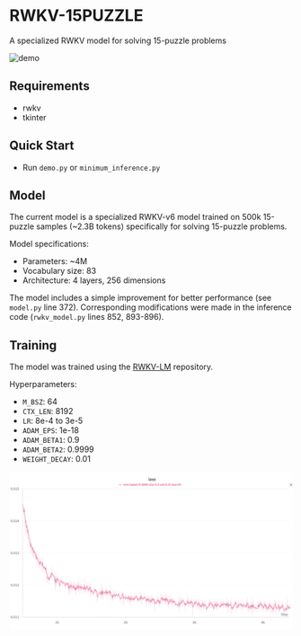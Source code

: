 # RWKV-15PUZZLE

A specialized RWKV model for solving 15-puzzle problems

![demo](./assets/demo.gif)

## Requirements

- rwkv
- tkinter

## Quick Start

- Run `demo.py` or `minimum_inference.py`

## Model

The current model is a specialized RWKV-v6 model trained on 500k 15-puzzle samples (~2.3B tokens) specifically for solving 15-puzzle problems.

Model specifications:
- Parameters: ~4M
- Vocabulary size: 83
- Architecture: 4 layers, 256 dimensions

The model includes a simple improvement for better performance (see `model.py` line 372). Corresponding modifications were made in the inference code (`rwkv_model.py` lines 852, 893-896).

## Training

The model was trained using the [RWKV-LM](https://github.com/BlinkDL/RWKV-LM) repository.

Hyperparameters:
- `M_BSZ`: 64
- `CTX_LEN`: 8192
- `LR`: 8e-4 to 3e-5
- `ADAM_EPS`: 1e-18
- `ADAM_BETA1`: 0.9
- `ADAM_BETA2`: 0.9999
- `WEIGHT_DECAY`: 0.01

![Training Loss Curve](./assets/loss.png)

